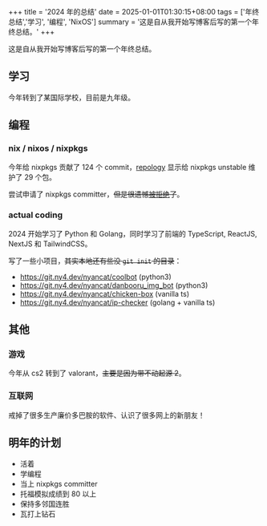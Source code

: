 +++
title = '2024 年的总结'
date = 2025-01-01T01:30:15+08:00
tags = ['年终总结','学习', '编程', 'NixOS']
summary = '这是自从我开始写博客后写的第一个年终总结。'
+++

这是自从我开始写博客后写的第一个年终总结。

## 学习

今年转到了某国际学校，目前是九年级。

## 编程

### nix / nixos / nixpkgs

今年给 nixpkgs 贡献了 124 个 commit，[repology](https://web.archive.org/web/20241231173754/https://repology.org/maintainer/guanran928@outlook.com) 显示给 nixpkgs unstable 维护了 29 个包。

尝试申请了 nixpkgs committer，~~但是很遗憾[被拒绝](https://github.com/NixOS/nixpkgs/issues/321665#issuecomment-2387641510)了~~。

### actual coding

2024 开始学习了 Python 和 Golang，同时学习了前端的 TypeScript, ReactJS, NextJS 和 TailwindCSS。

写了一些小项目，~~其实本地还有些没 `git init` 的目录~~：

- https://git.ny4.dev/nyancat/coolbot (python3)
- https://git.ny4.dev/nyancat/danbooru_img_bot (python3)
- https://git.ny4.dev/nyancat/chicken-box (vanilla ts)
- https://git.ny4.dev/nyancat/ip-checker (golang + vanilla ts)

## 其他

### 游戏

今年从 cs2 转到了 valorant，~~主要是因为带不动起源 2~~。

### 互联网

戒掉了很多生产廉价多巴胺的软件、认识了很多网上的新朋友！

## 明年的计划

- 活着
- 学编程
- 当上 nixpkgs committer
- 托福模拟成绩到 80 以上
- 保持多邻国连胜
- 瓦打上钻石
